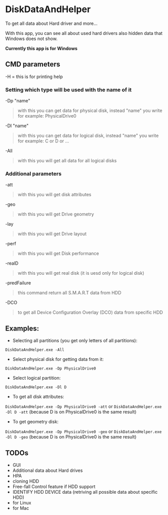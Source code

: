 # DiskDataAndHelper
To get all data about Hard driver and more...

With this app, you can see all about used hard drivers also hidden data that Windows does not show. 

**__Currently this app is for Windows__**

## CMD parameters

-H  = this is for printing help

### Setting which type will be used with the name of it
-Dp "name"
> with this you can get data for physical disk, instead "name" you write for example: PhysicalDrive0

-Dl "name"
> with this you can get data for logical disk, instead "name" you write for example: C or D or ...

-All
> with this you will get all data for all logical disks

### Additional parameters
-att
> with this you will get disk attributes

-geo
> with this you will get Drive geometry

-lay
> with this you will get Drive layout

-perf
> with this you will get Disk performance

-realD
> with this you will get real disk (it is uesd only for logical disk)

-predFailure
> this command return all S.M.A.R.T data from HDD

-DCO
> to get all Device Configuration Overlay (DCO) data from specific HDD

## Examples:

- Selecting all partitions (you get only letters of all partitions):

```DiskDataAndHelper.exe -All```

- Select physical disk for getting data from it:

```DiskDataAndHelper.exe -Dp PhysicalDrive0```

- Select logical partition:

```DiskDataAndHelper.exe -Dl D```

- To get all disk attributes:

```DiskDataAndHelper.exe -Dp PhysicalDrive0 -att``` or ```DiskDataAndHelper.exe -Dl D -att``` (because D is on PhysicalDrive0 is the same result)

- To get geometry disk:

```DiskDataAndHelper.exe -Dp PhysicalDrive0 -geo``` or ```DiskDataAndHelper.exe -Dl D -geo``` (because D is on PhysicalDrive0 is the same result)


## TODOs
- GUI
- Additional data about Hard drives
- HPA
- cloning HDD
- Free-fall Control feature if HDD support
- IDENTIFY HDD DEVICE data (retriving all possible data about specific HDD)
- for Linux
- for Mac
